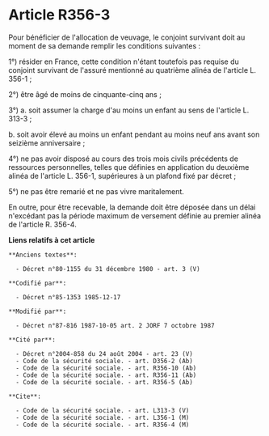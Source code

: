 # Article R356-3

Pour bénéficier de l'allocation de veuvage, le conjoint survivant doit au moment de sa demande remplir les conditions
suivantes : 

1°) résider en France, cette condition n'étant toutefois pas requise du conjoint survivant de l'assuré mentionné au quatrième
alinéa de l'article L. 356-1 ; 

2°) être âgé de moins de cinquante-cinq ans ; 

3°) a. soit assumer la charge d'au moins un enfant au sens de l'article L. 313-3 ; 

b. soit avoir élevé au moins un enfant pendant au moins neuf ans avant son seizième anniversaire ; 

4°) ne pas avoir disposé au cours des trois mois civils précédents de ressources personnelles, telles que définies en
application du deuxième alinéa de l'article L. 356-1, supérieures à un plafond fixé par décret ; 

5°) ne pas être remarié et ne pas vivre maritalement. 

En outre, pour être recevable, la demande doit être déposée dans un délai n'excédant pas la période maximum de versement
définie au premier alinéa de l'article R. 356-4.

**Liens relatifs à cet article**

	**Anciens textes**:

	  - Décret n°80-1155 du 31 décembre 1980 - art. 3 (V)

	**Codifié par**:

	  - Décret n°85-1353 1985-12-17

	**Modifié par**:

	  - Décret n°87-816 1987-10-05 art. 2 JORF 7 octobre 1987

	**Cité par**:

	  - Décret n°2004-858 du 24 août 2004 - art. 23 (V)
	  - Code de la sécurité sociale. - art. D356-2 (Ab)
	  - Code de la sécurité sociale. - art. R356-10 (Ab)
	  - Code de la sécurité sociale. - art. R356-11 (Ab)
	  - Code de la sécurité sociale. - art. R356-5 (Ab)

	**Cite**:

	  - Code de la sécurité sociale. - art. L313-3 (V)
	  - Code de la sécurité sociale. - art. L356-1 (M)
	  - Code de la sécurité sociale. - art. R356-4 (M)
